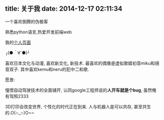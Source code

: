 title: 关于我
date: 2014-12-17 02:11:34
---

一个喜欢倒腾的伪极客

熟悉python语言,热爱开发前端web

我的[个人页面](http://p.azzfun.net)

╭(●｀∀´●)╯

喜欢日本文化与动漫, 喜欢新文化, 新技术. 最喜欢的偶像是虚拟歌姬初音miku和镜音双子. 其中喜欢kemu和neru的犯中二和歌.

愿景:

憧憬自动驾驶技术的全面铺开, 认同google工程师说的**人开车就是个bug**, 虽然俺有驾照2333

3D打印会改变世界, 个性化的时代正在到来. 人与机器人是可以共存, 甚至共生的.O(∩_∩)O~~
